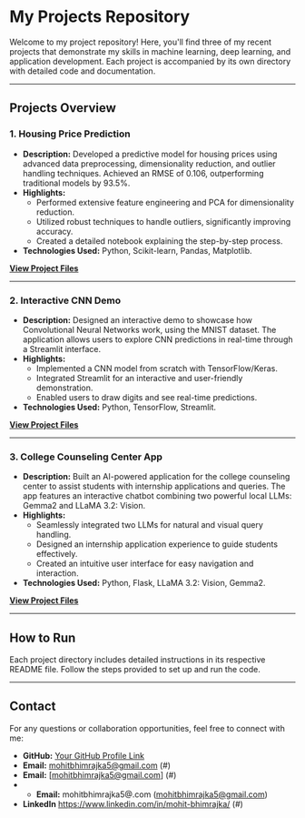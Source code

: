 # My Projects Repository

Welcome to my project repository! Here, you'll find three of my recent projects that demonstrate my skills in machine learning, deep learning, and application development. Each project is accompanied by its own directory with detailed code and documentation.

---

## Projects Overview

### 1. **Housing Price Prediction**
- **Description:** Developed a predictive model for housing prices using advanced data preprocessing, dimensionality reduction, and outlier handling techniques. Achieved an RMSE of 0.106, outperforming traditional models by 93.5%.
- **Highlights:**
  - Performed extensive feature engineering and PCA for dimensionality reduction.
  - Utilized robust techniques to handle outliers, significantly improving accuracy.
  - Created a detailed notebook explaining the step-by-step process.
- **Technologies Used:** Python, Scikit-learn, Pandas, Matplotlib.

[**View Project Files**](./Housing-Price-Prediction)

---

### 2. **Interactive CNN Demo**
- **Description:** Designed an interactive demo to showcase how Convolutional Neural Networks work, using the MNIST dataset. The application allows users to explore CNN predictions in real-time through a Streamlit interface.
- **Highlights:**
  - Implemented a CNN model from scratch with TensorFlow/Keras.
  - Integrated Streamlit for an interactive and user-friendly demonstration.
  - Enabled users to draw digits and see real-time predictions.
- **Technologies Used:** Python, TensorFlow, Streamlit.

[**View Project Files**](./Interactive-CNN-Demo)

---

### 3. **College Counseling Center App**
- **Description:** Built an AI-powered application for the college counseling center to assist students with internship applications and queries. The app features an interactive chatbot combining two powerful local LLMs: Gemma2 and LLaMA 3.2: Vision.
- **Highlights:**
  - Seamlessly integrated two LLMs for natural and visual query handling.
  - Designed an internship application experience to guide students effectively.
  - Created an intuitive user interface for easy navigation and interaction.
- **Technologies Used:** Python, Flask, LLaMA 3.2: Vision, Gemma2.

[**View Project Files**](./College-Counseling-App)

---

## How to Run
Each project directory includes detailed instructions in its respective README file. Follow the steps provided to set up and run the code.

---

## Contact
For any questions or collaboration opportunities, feel free to connect with me:

- **GitHub:** [Your GitHub Profile Link](#)
- **Email:** mohitbhimrajka5@gmail.com (#)
- **Email:** [mohitbhimrajka5@gmail.com] (#)
- - **Email:** mohitbhimrajka5@.com (mohitbhimrajka5@gmail.com)
- **LinkedIn** https://www.linkedin.com/in/mohit-bhimrajka/ (#)
